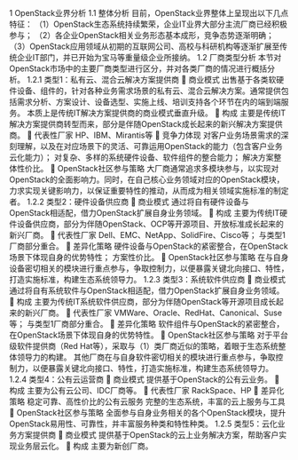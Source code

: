 1	OpenStack业界分析
1.1	整体分析
目前，OpenStack业界整体上呈现出以下几点特征：
（1）OpenStack生态系统持续繁荣，企业IT业界大部分主流厂商已经积极参与；
（2）各企业OpenStack相关业务形态基本成形，竞争态势逐渐明确；
（3）OpenStack应用领域从初期的互联网公司、高校与科研机构等逐渐扩展至传统企业IT部门，并已开始为宝马等重量级企业所接纳。
1.2	厂商类型分析
本节对OpenStack市场中的主要厂商类型进行区分，并对各类厂商的情况进行概括分析。
1.2.1	类型1：私有云、混合云解决方案提供商
	商业模式
出售基于各类软硬件设备、组件的，针对各种业务需求场景的私有云、混合云解决方案。通常提供包括需求分析、方案设计、设备选型、实施上线、培训支持各个环节在内的端到端服务。
	本质上是传统IT解决方案提供商的商业模式垂直升级。
	构成
	主要是传统IT解决方案提供商转型而来，部分是伴随OpenStack成长起来的新兴解决方案提供商。
	代表性厂家
	HP、IBM、Mirantis等
	竞争力体现
对客户业务场景需求的深刻理解，以及在对应场景下的灵活、可靠运用OpenStack的能力（包含客户业务云化能力）；
	对复杂、多样的系统硬件设备、软件组件的整合能力；
	解决方案整体性价比。
	OpenStack社区参与策略
	大厂商通常追求多模块参与，以实现对OpenStack的全面影响力。同时，在自己核心业务领域对应的OpenStack模块，力求实现关键影响力，以保证重要特性的推动，从而成为相关领域实施标准的制定者。
1.2.2	类型2：硬件设备供应商
	商业模式
通过将自有硬件设备与OpenStack相适配，借力OpenStack扩展自身业务领域。
	构成
	主要为传统IT硬件设备供应商，部分为伴随OpenStack、OCP等开源项目、开放标准成长起来的新兴厂商。
	代表性厂家
	Dell、EMC、NetApp、SolidFire、Cisco等；
	与类型1厂商部分重合。
	差异化策略
	硬件设备与OpenStack的紧密整合，在OpenStack场景下体现自身的优势特性；
	方案性价比。
	OpenStack社区参与策略
	在与自身设备密切相关的模块进行重点参与，争取控制力，以便暴露关键北向接口、特性，打造实施标准，构建生态系统领导力。
1.2.3	类型3：系统软件供应商
	商业模式
通过将自有系统软件与OpenStack相适配，借力OpenStack扩展自身业务领域。	
	构成
主要为传统IT系统软件供应商，部分为伴随OpenStack等开源项目成长起来的新兴厂商。
	代表性厂家
	VMWare、Oracle、RedHat、Canonical、Suse等；
	与类型1厂商部分重合。
	差异化策略
	软件组件与OpenStack的紧密整合，在OpenStack场景下体现自身的优势特性。
	OpenStack社区参与策略
	对于平台级软件提供商（Red Hat等），采取与（1）类厂商近似的策略，着眼于生态系统整体领导力的构建。
	其他厂商在与自身软件密切相关的模块进行重点参与，争取控制力，以便暴露关键北向接口、特性，打造实施标准，构建生态系统领导力。
1.2.4	类型4：公有云运营商
	商业模式
提供基于OpenStack的公有云业务。
	构成
	主要为公有云公司、IDC厂商等。
	代表性厂家
	RackSpace、HP
	差异化策略
	稳定可靠、高性价比的公有云服务
	完整的生态系统，丰富的云上服务与工具
	OpenStack社区参与策略
	全面参与自身业务相关的各个OpenStack模块，提升OpenStack易用性、可靠性，并丰富服务种类和特性种类。
1.2.5	类型5：云化业务方案提供商
	商业模式
提供基于OpenStack的云上业务解决方案，帮助客户实现业务层云化。
	构成
	主要为新创厂商。
